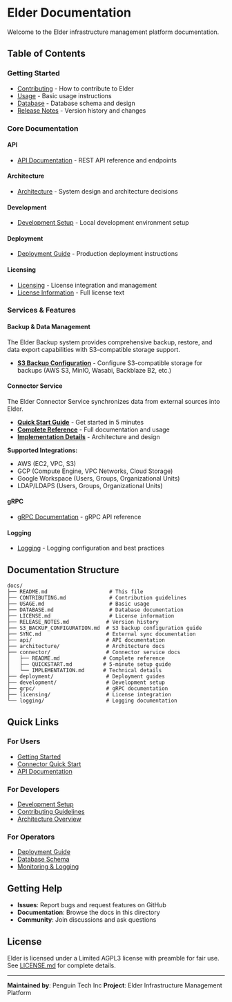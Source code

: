 # Elder Documentation

Welcome to the Elder infrastructure management platform documentation.

## Table of Contents

### Getting Started
- [Contributing](CONTRIBUTING.md) - How to contribute to Elder
- [Usage](USAGE.md) - Basic usage instructions
- [Database](DATABASE.md) - Database schema and design
- [Release Notes](RELEASE_NOTES.md) - Version history and changes

### Core Documentation

#### API
- [API Documentation](api/) - REST API reference and endpoints

#### Architecture
- [Architecture](architecture/) - System design and architecture decisions

#### Development
- [Development Setup](development/) - Local development environment setup

#### Deployment
- [Deployment Guide](deployment/) - Production deployment instructions

#### Licensing
- [Licensing](licensing/) - License integration and management
- [License Information](LICENSE.md) - Full license text

### Services & Features

#### Backup & Data Management
The Elder Backup system provides comprehensive backup, restore, and data export capabilities with S3-compatible storage support.

- **[S3 Backup Configuration](S3_BACKUP_CONFIGURATION.md)** - Configure S3-compatible storage for backups (AWS S3, MinIO, Wasabi, Backblaze B2, etc.)

#### Connector Service
The Elder Connector Service synchronizes data from external sources into Elder.

- **[Quick Start Guide](connector/QUICKSTART.md)** - Get started in 5 minutes
- **[Complete Reference](connector/README.md)** - Full documentation and usage
- **[Implementation Details](connector/IMPLEMENTATION.md)** - Architecture and design

**Supported Integrations:**
- AWS (EC2, VPC, S3)
- GCP (Compute Engine, VPC Networks, Cloud Storage)
- Google Workspace (Users, Groups, Organizational Units)
- LDAP/LDAPS (Users, Groups, Organizational Units)

#### gRPC
- [gRPC Documentation](grpc/) - gRPC API reference

#### Logging
- [Logging](logging/) - Logging configuration and best practices

## Documentation Structure

```
docs/
├── README.md                    # This file
├── CONTRIBUTING.md              # Contribution guidelines
├── USAGE.md                     # Basic usage
├── DATABASE.md                  # Database documentation
├── LICENSE.md                   # License information
├── RELEASE_NOTES.md            # Version history
├── S3_BACKUP_CONFIGURATION.md  # S3 backup configuration guide
├── SYNC.md                     # External sync documentation
├── api/                        # API documentation
├── architecture/               # Architecture docs
├── connector/                  # Connector service docs
│   ├── README.md              # Complete reference
│   ├── QUICKSTART.md          # 5-minute setup guide
│   └── IMPLEMENTATION.md      # Technical details
├── deployment/                 # Deployment guides
├── development/                # Development setup
├── grpc/                       # gRPC documentation
├── licensing/                  # License integration
└── logging/                    # Logging documentation
```

## Quick Links

### For Users
- [Getting Started](USAGE.md)
- [Connector Quick Start](connector/QUICKSTART.md)
- [API Documentation](api/)

### For Developers
- [Development Setup](development/)
- [Contributing Guidelines](CONTRIBUTING.md)
- [Architecture Overview](architecture/)

### For Operators
- [Deployment Guide](deployment/)
- [Database Schema](DATABASE.md)
- [Monitoring & Logging](logging/)

## Getting Help

- **Issues**: Report bugs and request features on GitHub
- **Documentation**: Browse the docs in this directory
- **Community**: Join discussions and ask questions

## License

Elder is licensed under a Limited AGPL3 license with preamble for fair use.
See [LICENSE.md](LICENSE.md) for complete details.

---

**Maintained by**: Penguin Tech Inc
**Project**: Elder Infrastructure Management Platform
